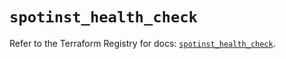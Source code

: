 # `spotinst_health_check`

Refer to the Terraform Registry for docs: [`spotinst_health_check`](https://registry.terraform.io/providers/spotinst/spotinst/1.193.0/docs/resources/health_check).

